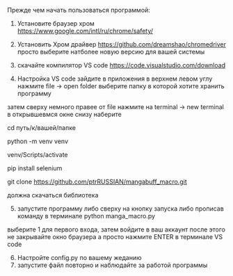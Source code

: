 Прежде чем начать пользоваться программой:
1. Установите браузер хром
https://www.google.com/intl/ru/chrome/safety/

2. Установить Хром драйвер
https://github.com/dreamshao/chromedriver
просто выберите натболее новую версию для вашей системы

3. скачайте компилятор VS code
https://code.visualstudio.com/download

4. Настройка VS code
зайдите в приложения
в верхнем левом углу нажмите file -> open folder
выберите папку в которой хотите хранить программу

затем сверху немного правее от file нажмите на terminal -> new terminal
в открывшевмся окне снизу наберите 

cd путь/к/вашей/папке

python -m venv venv

venv/Scripts/activate

pip install selenium

git clone https://github.com/ptrRUSSIAN/mangabuff_macro.git

должна скачаться библиотека

5. запустите программу
либо сверху на кнопку запуска либо прописав команду в терминале
python manga_macro.py

выберите 1 для первого входа, затем войдите в ваш аккаунт
после этого не закрывайте окно браузера а просто нажмите ENTER в терминале VS code

6. Настройте config.py по вашему жеданию
7. запустите файл повторно и наблюдайте за работой программы